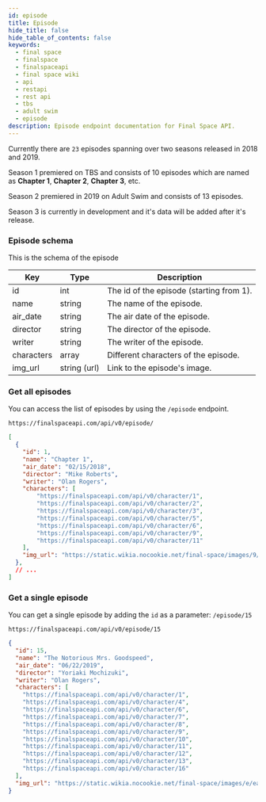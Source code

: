 ```yaml
---
id: episode
title: Episode 
hide_title: false
hide_table_of_contents: false
keywords:
  - final space
  - finalspace
  - finalspaceapi
  - final space wiki
  - api
  - restapi
  - rest api
  - tbs
  - adult swim
  - episode
description: Episode endpoint documentation for Final Space API.
---
```


Currently there are `23` episodes spanning over two seasons released in 2018 and 2019.

Season 1 premiered on TBS and consists of 10 episodes which are named as **Chapter 1**, **Chapter 2**, **Chapter 3**, etc.

Season 2 premiered in 2019 on Adult Swim and consists of 13 episodes.

Season 3 is currently in development and it's data will be added after it's release.

### Episode schema

This is the schema of the episode

|Key|Type|Description|
|---|---|---|
|id|int|The id of the episode (starting from 1).
|name|string|The name of the episode.
|air_date|string|The air date of the episode.
|director|string|The director of the episode.
|writer|string|The writer of the episode.
|characters|array|Different characters of the episode.
|img_url|string (url)|Link to the episode's image. 

### Get all episodes

You can access the list of episodes by using the `/episode` endpoint.

```
https://finalspaceapi.com/api/v0/episode/
```

```json 
[
  {
    "id": 1,
    "name": "Chapter 1",
    "air_date": "02/15/2018",
    "director": "Mike Roberts",
    "writer": "Olan Rogers",
    "characters": [
        "https://finalspaceapi.com/api/v0/character/1",
        "https://finalspaceapi.com/api/v0/character/2",
        "https://finalspaceapi.com/api/v0/character/3",
        "https://finalspaceapi.com/api/v0/character/5",
        "https://finalspaceapi.com/api/v0/character/6",
        "https://finalspaceapi.com/api/v0/character/9",
        "https://finalspaceapi.com/api/v0/character/11"
    ],
    "img_url": "https://static.wikia.nocookie.net/final-space/images/9/9a/Episode_1b.jpg/revision/latest/scale-to-width-down/1000?cb=20180323215650"
  },
  // ...
]
```

### Get a single episode

You can get a single episode by adding the `id` as a parameter: `/episode/15`

```
https://finalspaceapi.com/api/v0/episode/15
```

```json
{
  "id": 15,
  "name": "The Notorious Mrs. Goodspeed",
  "air_date": "06/22/2019",
  "director": "Yoriaki Mochizuki",
  "writer": "Olan Rogers",
  "characters": [
    "https://finalspaceapi.com/api/v0/character/1",
    "https://finalspaceapi.com/api/v0/character/4",
    "https://finalspaceapi.com/api/v0/character/6",
    "https://finalspaceapi.com/api/v0/character/7",
    "https://finalspaceapi.com/api/v0/character/8",
    "https://finalspaceapi.com/api/v0/character/9",
    "https://finalspaceapi.com/api/v0/character/10",
    "https://finalspaceapi.com/api/v0/character/11",
    "https://finalspaceapi.com/api/v0/character/12",
    "https://finalspaceapi.com/api/v0/character/13",
    "https://finalspaceapi.com/api/v0/character/16"
  ],
  "img_url": "https://static.wikia.nocookie.net/final-space/images/e/ea/Notorious.png/revision/latest?cb=20190724000700" 
}
```

